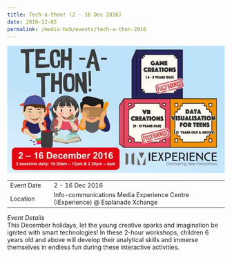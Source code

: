 ```yaml
---
title: Tech-a-thon! (2 - 16 Dec 2016)
date: 2016-12-02
permalink: /media-hub/events/tech-a-thon-2016
---
```

![Tech-a-thon 2016](/images/media-hub/events/till-2020/tech-a-thon-2016.jpeg)

<table style="width:100%">
  <tr>
    <td style="width:20%">Event Date</td>	
    <td style="width:80%">2 - 16 Dec 2016</td>	
  </tr>
  <tr>
	<td>Location</td>
	<td>Info-communications Media Experience Centre (IExperience) @ Esplanade Xchange</td>	
  </tr>
</table>

*Event Details*<br>	
This December holidays, let the young creative sparks and imagination be ignited with smart technologies! In these 2-hour workshops, children 6 years old and above will develop their analytical skills and immerse themselves in endless fun during these interactive activities. 